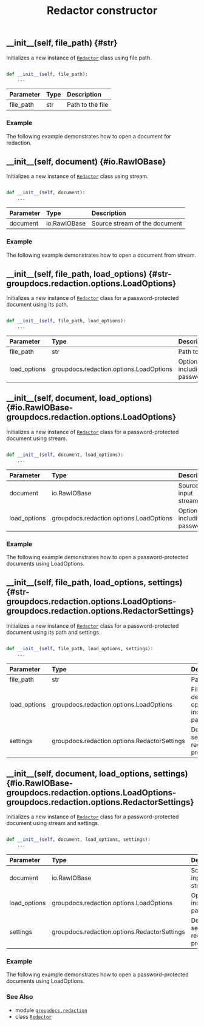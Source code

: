 ﻿---
title: Redactor constructor
second_title: GroupDocs.Redaction for Python via .NET API References
description: 
type: docs
weight: 10
url: /groupdocs.redaction/redactor/__init__/
is_root: false
---

## \_\_init\_\_(self, file_path) {#str}

Initializes a new instance of [`Redactor`](/redaction/python-net/groupdocs.redaction/redactor) class using file path.



```python

def __init__(self, file_path):
    ...
```


| Parameter | Type | Description |
| :- | :- | :- |
| file_path | str | Path to the file |

### Example 


The following example demonstrates how to open a document for redaction.


## \_\_init\_\_(self, document) {#io.RawIOBase}

Initializes a new instance of [`Redactor`](/redaction/python-net/groupdocs.redaction/redactor) class using stream.



```python

def __init__(self, document):
    ...
```


| Parameter | Type | Description |
| :- | :- | :- |
| document | io.RawIOBase | Source stream of the document |

### Example 


The following example demonstrates how to open a document from stream.


## \_\_init\_\_(self, file_path, load_options) {#str-groupdocs.redaction.options.LoadOptions}

Initializes a new instance of [`Redactor`](/redaction/python-net/groupdocs.redaction/redactor) class for a password-protected document using its path.



```python

def __init__(self, file_path, load_options):
    ...
```


| Parameter | Type | Description |
| :- | :- | :- |
| file_path | str | Path to file. |
| load_options | groupdocs.redaction.options.LoadOptions | Options, including password. |


## \_\_init\_\_(self, document, load_options) {#io.RawIOBase-groupdocs.redaction.options.LoadOptions}

Initializes a new instance of [`Redactor`](/redaction/python-net/groupdocs.redaction/redactor) class for a password-protected document using stream.



```python

def __init__(self, document, load_options):
    ...
```


| Parameter | Type | Description |
| :- | :- | :- |
| document | io.RawIOBase | Source input stream. |
| load_options | groupdocs.redaction.options.LoadOptions | Options, including password. |

### Example 


The following example demonstrates how to open a password-protected documents using LoadOptions.


## \_\_init\_\_(self, file_path, load_options, settings) {#str-groupdocs.redaction.options.LoadOptions-groupdocs.redaction.options.RedactorSettings}

Initializes a new instance of [`Redactor`](/redaction/python-net/groupdocs.redaction/redactor) class for a password-protected document using its path and settings.



```python

def __init__(self, file_path, load_options, settings):
    ...
```


| Parameter | Type | Description |
| :- | :- | :- |
| file_path | str | Path to file. |
| load_options | groupdocs.redaction.options.LoadOptions | File-dependent options, including password. |
| settings | groupdocs.redaction.options.RedactorSettings | Default settings for redaction process. |


## \_\_init\_\_(self, document, load_options, settings) {#io.RawIOBase-groupdocs.redaction.options.LoadOptions-groupdocs.redaction.options.RedactorSettings}

Initializes a new instance of [`Redactor`](/redaction/python-net/groupdocs.redaction/redactor) class for a password-protected document using stream and settings.



```python

def __init__(self, document, load_options, settings):
    ...
```


| Parameter | Type | Description |
| :- | :- | :- |
| document | io.RawIOBase | Source input stream. |
| load_options | groupdocs.redaction.options.LoadOptions | Options, including password. |
| settings | groupdocs.redaction.options.RedactorSettings | Default settings for redaction process. |

### Example 


The following example demonstrates how to open a password-protected documents using LoadOptions.



### See Also
* module [`groupdocs.redaction`](../../)
* class [`Redactor`](/redaction/python-net/groupdocs.redaction/redactor)
